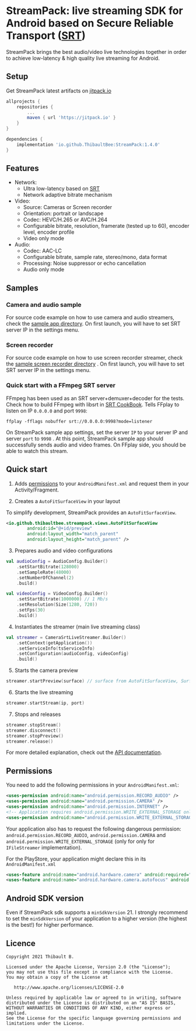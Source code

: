 # StreamPack: live streaming SDK for Android based on Secure Reliable Transport ([SRT](https://github.com/Haivision/srt))

StreamPack brings the best audio/video live technologies together in order to achieve low-latency &
high quality live streaming for Android.

## Setup

Get StreamPack latest artifacts on [jitpack.io](https://jitpack.io/#ThibaultBee/StreamPack)

```groovy
allprojects {
    repositories {
        ...
        maven { url 'https://jitpack.io' }
    }
}

dependencies {
    implementation 'io.github.ThibaultBee:StreamPack:1.4.0'
}
```

## Features

* Network:
  * Ultra low-latency based on [SRT](https://github.com/Haivision/srt)
  * Network adaptive bitrate mechanism
* Video:
  * Source: Cameras or Screen recorder
  * Orientation: portrait or landscape
  * Codec: HEVC/H.265 or AVC/H.264
  * Configurable bitrate, resolution, framerate (tested up to 60), encoder level, encoder profile
  * Video only mode
* Audio:
  * Codec: AAC-LC
  * Configurable bitrate, sample rate, stereo/mono, data format
  * Processing: Noise suppressor or echo cancellation
  * Audio only mode

## Samples

### Camera and audio sample

For source code example on how to use camera and audio streamers, check
the [sample app directory](https://github.com/ThibaultBee/StreamPack/tree/master/app). On first
launch, you will have to set SRT server IP in the settings menu.

### Screen recorder

For source code example on how to use screen recorder streamer, check
the [sample screen recorder directory](https://github.com/ThibaultBee/StreamPack/tree/master/screenrecorder)
. On first launch, you will have to set SRT server IP in the settings menu.

### Quick start with a FFmpeg SRT server

FFmpeg has been used as an SRT server+demuxer+decoder for the tests. Check how to build FFmpeg with
libsrt in [SRT CookBook](https://srtlab.github.io/srt-cookbook/apps/ffmpeg/). Tells FFplay to listen
on IP `0.0.0.0` and port `9998`:

```
ffplay -fflags nobuffer srt://0.0.0.0:9998?mode=listener
```

On StreamPack sample app settings, set the server `IP` to your server IP and server `port` to `9998`
. At this point, StreamPack sample app should successfully sends audio and video frames. On FFplay
side, you should be able to watch this stream.

## Quick start

1. Adds [permissions](#permissions) to your `AndroidManifest.xml` and request them in your
   Activity/Fragment.

2. Creates a `AutoFitSurfaceView` in your layout

To simplify development, StreamPack provides an `AutoFitSurfaceView`.

```xml
<io.github.thibaultbee.streampack.views.AutoFitSurfaceView
        android:id="@+id/preview"
        android:layout_width="match_parent"
        android:layout_height="match_parent" />
```

3. Prepares audio and video configurations

```kotlin
val audioConfig = AudioConfig.Builder()
    .setStartBitrate(128000)
    .setSampleRate(48000)
    .setNumberOfChannel(2)
    .build()

val videoConfig = VideoConfig.Builder()
    .setStartBitrate(1000000) // 1 Mb/s
    .setResolution(Size(1280, 720))
    .setFps(30)
    .build()
```

4. Instantiates the streamer (main live streaming class)

```kotlin
val streamer = CameraSrtLiveStreamer.Builder()
    .setContext(getApplication())
    .setServiceInfo(tsServiceInfo)
    .setConfiguration(audioConfig, videoConfig)
    .build()
```

5. Starts the camera preview

```kotlin
streamer.startPreview(surface) // surface from AutoFitSurfaceView, SurfaceView or TextureView: where to display preview
```

6. Starts the live streaming

```kotlin
streamer.startStream(ip, port)
```

7. Stops and releases

```kotlin
streamer.stopStream()
streamer.disconnect()
streamer.stopPreview()
streamer.release()
```

For more detailed explanation, check out
the [API documentation](https://thibaultbee.github.io/StreamPack).

## Permissions

You need to add the following permissions in your `AndroidManifest.xml`:

```xml
<uses-permission android:name="android.permission.RECORD_AUDIO" />
<uses-permission android:name="android.permission.CAMERA" />
<uses-permission android:name="android.permission.INTERNET" />
<!-- Application requires android.permission.WRITE_EXTERNAL_STORAGE only for IFileStreamer implementation` -->
<uses-permission android:name="android.permission.WRITE_EXTERNAL_STORAGE" />
```

Your application also has to request the following dangerous
permission: `android.permission.RECORD_AUDIO`, `android.permission.CAMERA` and
`android.permission.WRITE_EXTERNAL_STORAGE` (only for only for `IFileStreamer` implementation).

For the PlayStore, your application might declare this in its `AndroidManifest.xml`

```xml
<uses-feature android:name="android.hardware.camera" android:required="true" />
<uses-feature android:name="android.hardware.camera.autofocus" android:required="false" />
```

## Android SDK version

Even if StreamPack sdk supports a `minSdkVersion` 21. I strongly recommend to set the
`minSdkVersion` of your application to a higher version (the highest is the best!) for higher
performance.

## Licence

    Copyright 2021 Thibault B.

    Licensed under the Apache License, Version 2.0 (the "License");
    you may not use this file except in compliance with the License.
    You may obtain a copy of the License at

       http://www.apache.org/licenses/LICENSE-2.0

    Unless required by applicable law or agreed to in writing, software
    distributed under the License is distributed on an "AS IS" BASIS,
    WITHOUT WARRANTIES OR CONDITIONS OF ANY KIND, either express or implied.
    See the License for the specific language governing permissions and
    limitations under the License.